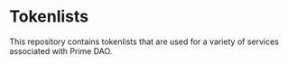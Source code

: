 # Tokenlists

This repository contains tokenlists that are used for a variety of services associated with Prime DAO.
